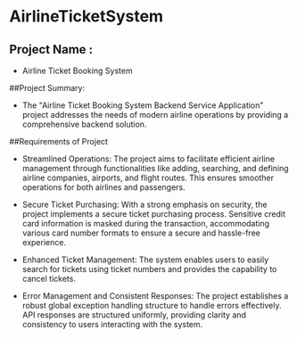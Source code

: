 # AirlineTicketSystem

## Project Name : 
- Airline Ticket Booking System

##Project Summary:
- The "Airline Ticket Booking System Backend Service Application" project addresses the needs of modern airline operations by providing a comprehensive backend solution. 

##Requirements of Project

- Streamlined Operations: The project aims to facilitate efficient airline management through functionalities like adding, searching, and defining airline companies, airports, and flight routes. This ensures smoother operations for both airlines and passengers.

-	Secure Ticket Purchasing: With a strong emphasis on security, the project implements a secure ticket purchasing process. Sensitive credit card information is masked during the transaction, accommodating various card number formats to ensure a secure and hassle-free experience.

-	Enhanced Ticket Management: The system enables users to easily search for tickets using ticket numbers and provides the capability to cancel tickets.

-	Error Management and Consistent Responses: The project establishes a robust global exception handling structure to handle errors effectively. API responses are structured uniformly, providing clarity and consistency to users interacting with the system.
